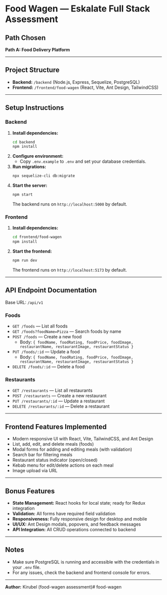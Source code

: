
# Food Wagen — Eskalate Full Stack Assessment

## Path Chosen
**Path A: Food Delivery Platform**

---

## Project Structure
- **Backend:** `/backend` (Node.js, Express, Sequelize, PostgreSQL)
- **Frontend:** `/frontend/food-wagen` (React, Vite, Ant Design, TailwindCSS)

---

## Setup Instructions

### Backend
1. **Install dependencies:**
   ```sh
   cd backend
   npm install
   ```
2. **Configure environment:**
   - Copy `.env.example` to `.env` and set your database credentials.
3. **Run migrations:**
   ```sh
   npx sequelize-cli db:migrate
   ```
4. **Start the server:**
   ```sh
   npm start
   ```
   The backend runs on `http://localhost:5000` by default.

### Frontend
1. **Install dependencies:**
   ```sh
   cd frontend/food-wagen
   npm install
   ```
2. **Start the frontend:**
   ```sh
   npm run dev
   ```
   The frontend runs on `http://localhost:5173` by default.

---

## API Endpoint Documentation

Base URL: `/api/v1`

### Foods
- `GET /foods` — List all foods
- `GET /foods?foodName=Pizza` — Search foods by name
- `POST /foods` — Create a new food
  - Body: `{ foodName, foodRating, foodPrice, foodImage, restaurantName, restaurantImage, restaurantStatus }`
- `PUT /foods/:id` — Update a food
  - Body: `{ foodName, foodRating, foodPrice, foodImage, restaurantName, restaurantImage, restaurantStatus }`
- `DELETE /foods/:id` — Delete a food

### Restaurants
- `GET /restaurants` — List all restaurants
- `POST /restaurants` — Create a new restaurant
- `PUT /restaurants/:id` — Update a restaurant
- `DELETE /restaurants/:id` — Delete a restaurant

---

## Frontend Features Implemented
- Modern responsive UI with React, Vite, TailwindCSS, and Ant Design
- List, add, edit, and delete meals (foods)
- Modal forms for adding and editing meals (with validation)
- Search bar for filtering meals
- Restaurant status indicator (open/closed)
- Kebab menu for edit/delete actions on each meal
- Image upload via URL

---

## Bonus Features
- **State Management:** React hooks for local state; ready for Redux integration
- **Validation:** All forms have required field validation
- **Responsiveness:** Fully responsive design for desktop and mobile
- **UI/UX:** Ant Design modals, popovers, and feedback messages
- **API Integration:** All CRUD operations connected to backend

---

## Notes
- Make sure PostgreSQL is running and accessible with the credentials in your `.env` file.
- For any issues, check the backend and frontend console for errors.

---

**Author:** Kirubel (food-wagen assessment)# food-wagen
